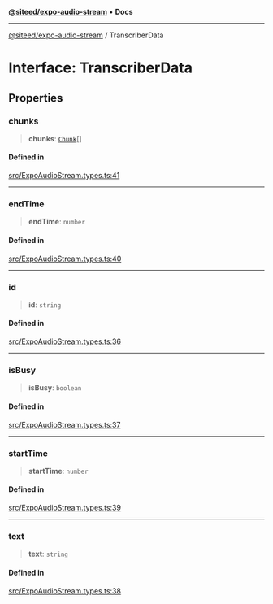 [**@siteed/expo-audio-stream**](../README.md) • **Docs**

***

[@siteed/expo-audio-stream](../README.md) / TranscriberData

# Interface: TranscriberData

## Properties

### chunks

> **chunks**: [`Chunk`](Chunk.md)[]

#### Defined in

[src/ExpoAudioStream.types.ts:41](https://github.com/deeeed/expo-audio-stream/blob/60e675a021f183fb76c5638eedccffb6303b694c/packages/expo-audio-stream/src/ExpoAudioStream.types.ts#L41)

***

### endTime

> **endTime**: `number`

#### Defined in

[src/ExpoAudioStream.types.ts:40](https://github.com/deeeed/expo-audio-stream/blob/60e675a021f183fb76c5638eedccffb6303b694c/packages/expo-audio-stream/src/ExpoAudioStream.types.ts#L40)

***

### id

> **id**: `string`

#### Defined in

[src/ExpoAudioStream.types.ts:36](https://github.com/deeeed/expo-audio-stream/blob/60e675a021f183fb76c5638eedccffb6303b694c/packages/expo-audio-stream/src/ExpoAudioStream.types.ts#L36)

***

### isBusy

> **isBusy**: `boolean`

#### Defined in

[src/ExpoAudioStream.types.ts:37](https://github.com/deeeed/expo-audio-stream/blob/60e675a021f183fb76c5638eedccffb6303b694c/packages/expo-audio-stream/src/ExpoAudioStream.types.ts#L37)

***

### startTime

> **startTime**: `number`

#### Defined in

[src/ExpoAudioStream.types.ts:39](https://github.com/deeeed/expo-audio-stream/blob/60e675a021f183fb76c5638eedccffb6303b694c/packages/expo-audio-stream/src/ExpoAudioStream.types.ts#L39)

***

### text

> **text**: `string`

#### Defined in

[src/ExpoAudioStream.types.ts:38](https://github.com/deeeed/expo-audio-stream/blob/60e675a021f183fb76c5638eedccffb6303b694c/packages/expo-audio-stream/src/ExpoAudioStream.types.ts#L38)
